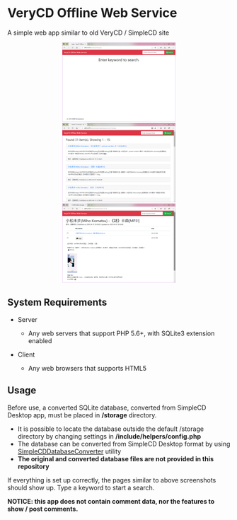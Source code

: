 # VeryCD Offline Web Service
A simple web app similar to old VeryCD / SimpleCD site

<p align="center">
  <img src="https://github.com/xlfdll/xlfdll.github.io/raw/master/images/projects/VeryCDOfflineWebService/VeryCDOfflineWebService-Index.png"
       alt="VeryCD Offline Web Service - Index Page"
       width="256">
  <img src="https://github.com/xlfdll/xlfdll.github.io/raw/master/images/projects/VeryCDOfflineWebService/VeryCDOfflineWebService-Search.png"
       alt="VeryCD Offline Web Service - Search Page"
       width="256">
  <img src="https://github.com/xlfdll/xlfdll.github.io/raw/master/images/projects/VeryCDOfflineWebService/VeryCDOfflineWebService-Item.png"
       alt="VeryCD Offline Web Service - Item Page"
       width="256">
</p>

## System Requirements
* Server
  * Any web servers that support PHP 5.6+, with SQLite3 extension enabled

* Client
  * Any web browsers that supports HTML5

## Usage
Before use, a converted SQLite database, converted from SimpleCD Desktop app, must be placed in **/storage** directory.

  * It is possible to locate the database outside the default /storage directory by changing settings in **/include/helpers/config.php**
  * The database can be converted from SimpleCD Desktop format by using [SimpleCDDatabaseConverter](https://github.com/xlfdll/SimpleCDDatabaseConverter) utility
  * **The original and converted database files are not provided in this repository**

If everything is set up correctly, the pages similar to above screenshots should show up. Type a keyword to start a search.

**NOTICE: this app does not contain comment data, nor the features to show / post comments.**
